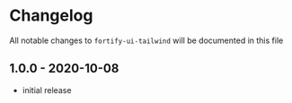 # Changelog

All notable changes to `fortify-ui-tailwind` will be documented in this file

## 1.0.0 - 2020-10-08

-   initial release
